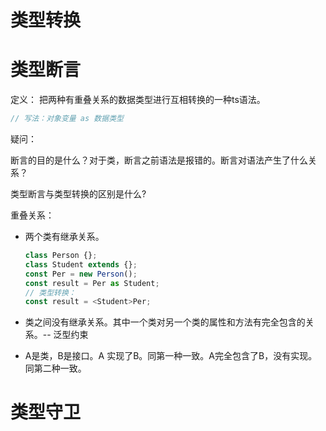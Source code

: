 # 类型转换

# 类型断言

定义： 把两种有重叠关系的数据类型进行互相转换的一种ts语法。

```js
// 写法：对象变量 as 数据类型
```

疑问：

断言的目的是什么？对于类，断言之前语法是报错的。断言对语法产生了什么关系？

类型断言与类型转换的区别是什么?

重叠关系：

* 两个类有继承关系。

  ```typescript
  class Person {};
  class Student extends {};
  const Per = new Person();
  const result = Per as Student;
  // 类型转换：
  const result = <Student>Per;
  ```

* 类之间没有继承关系。其中一个类对另一个类的属性和方法有完全包含的关系。-- 泛型约束
* A是类，B是接口。A 实现了B。同第一种一致。A完全包含了B，没有实现。同第二种一致。

# 类型守卫

